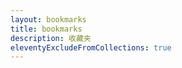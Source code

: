 ```yaml
---
layout: bookmarks
title: bookmarks
description: 收藏夹
eleventyExcludeFromCollections: true
---
```





